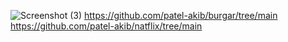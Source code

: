 ![Screenshot (3)](https://github.com/user-attachments/assets/b11f97a8-6543-4e33-9e99-0e16d2e2e398)
https://github.com/patel-akib/burgar/tree/main
https://github.com/patel-akib/natflix/tree/main
